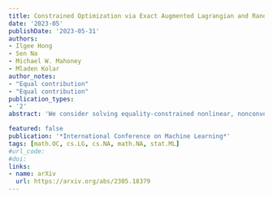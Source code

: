 ```yaml
---
title: Constrained Optimization via Exact Augmented Lagrangian and Randomized Iterative Sketching
date: '2023-05'
publishDate: '2023-05-31'
authors:
- Ilgee Hong
- Sen Na
- Michael W. Mahoney
- Mladen Kolar
author_notes:
- "Equal contribution"
- "Equal contribution"
publication_types:
- '2'
abstract: 'We consider solving equality-constrained nonlinear, nonconvex optimization problems. This class of problems appears widely in a variety of applications in machine learning and engineering, ranging from constrained deep neural networks, to optimal control, to PDE-constrained optimization. We develop an adaptive inexact Newton method for this problem class. In each iteration, we solve the Lagrangian Newton system inexactly via a **randomized iterative sketching** solver, and select a suitable stepsize by performing line search on an **exact augmented Lagrangian** merit function. The randomized solvers have advantages over deterministic linear system solvers by significantly reducing per-iteration flops complexity and storage cost, when equipped with suitable sketching matrices. Our method adaptively controls the accuracy of the randomized solver and the penalty parameters of the exact augmented Lagrangian, to ensure that the inexact Newton direction is a descent direction of the exact augmented Lagrangian. This allows us to establish a **global almost sure convergence**. We also show that a unit stepsize is admissible locally, so that our method exhibits a **local linear convergence**. Furthermore, we prove that the linear convergence can be strengthened to **superlinear convergence** if we gradually sharpen the adaptive accuracy condition on the randomized solver. We demonstrate the superior performance of our method on benchmark nonlinear problems in CUTEst test set, constrained logistic regression with data from LIBSVM, and a PDE-constrained problem.'

featured: false
publication: '*International Conference on Machine Learning*'
tags: [math.OC, cs.LG, cs.NA, math.NA, stat.ML]
#url_code: 
#doi: 
links:
- name: arXiv
  url: https://arxiv.org/abs/2305.18379
---
```

